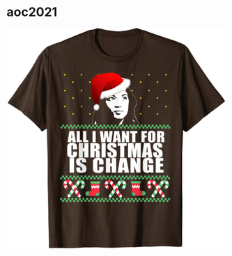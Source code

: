 # aoc2021

<p align="center">
<img src="https://github.com/cubicles/aoc2021/blob/main/aoc_xmas.jpeg" width="500">
</p>
